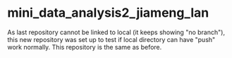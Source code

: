 # mini_data_analysis2_jiameng_lan
As last repository cannot be linked to local (it keeps showing "no branch"), this new repository was set up to test if local directory can have "push" work normally.
This repository is the same as before.
